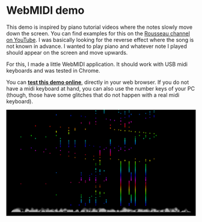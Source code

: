 # WebMIDI demo

This demo is inspired by piano tutorial videos where the notes slowly move down the screen. You can find examples for this on the [Rousseau channel on YouTube](https://www.youtube.com/watch?v=PaXKf0JEzEA). I was basically looking for the reverse effect where the song is not known in advance. I wanted to play piano and whatever note I played should appear on the screen and move upwards.

For this, I made a little WebMIDI application. It should work with USB midi keyboards and was tested in Chrome.

You can **[test this demo online](https://htmlpreview.github.io/?https://github.com/ByteHamster/webmidi-demo/blob/master/webmidi.html)**, directly in your web browser. If you do not have a midi keyboard at hand, you can also use the number keys of your PC (though, those have some glitches that do not happen with a real midi keyboard).

![Screenshot](screenshot.png)


